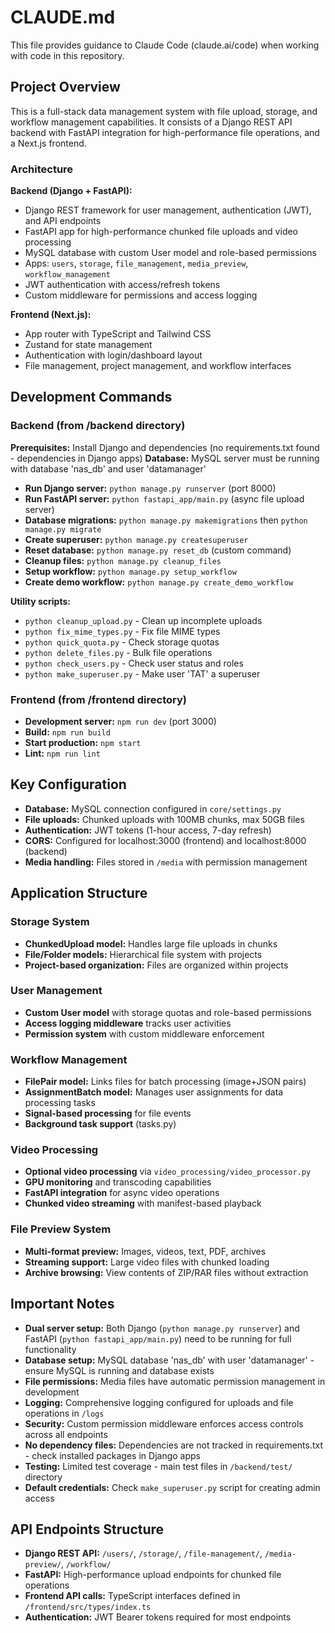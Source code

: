 # CLAUDE.md

This file provides guidance to Claude Code (claude.ai/code) when working with code in this repository.

## Project Overview

This is a full-stack data management system with file upload, storage, and workflow management capabilities. It consists of a Django REST API backend with FastAPI integration for high-performance file operations, and a Next.js frontend.

### Architecture

**Backend (Django + FastAPI):**
- Django REST framework for user management, authentication (JWT), and API endpoints
- FastAPI app for high-performance chunked file uploads and video processing
- MySQL database with custom User model and role-based permissions
- Apps: `users`, `storage`, `file_management`, `media_preview`, `workflow_management`
- JWT authentication with access/refresh tokens
- Custom middleware for permissions and access logging

**Frontend (Next.js):**
- App router with TypeScript and Tailwind CSS
- Zustand for state management
- Authentication with login/dashboard layout
- File management, project management, and workflow interfaces

## Development Commands

### Backend (from /backend directory)
**Prerequisites:** Install Django and dependencies (no requirements.txt found - dependencies in Django apps)
**Database:** MySQL server must be running with database 'nas_db' and user 'datamanager'

- **Run Django server:** `python manage.py runserver` (port 8000)
- **Run FastAPI server:** `python fastapi_app/main.py` (async file upload server)
- **Database migrations:** `python manage.py makemigrations` then `python manage.py migrate`
- **Create superuser:** `python manage.py createsuperuser`
- **Reset database:** `python manage.py reset_db` (custom command)
- **Cleanup files:** `python manage.py cleanup_files`
- **Setup workflow:** `python manage.py setup_workflow`
- **Create demo workflow:** `python manage.py create_demo_workflow`

**Utility scripts:** 
- `python cleanup_upload.py` - Clean up incomplete uploads
- `python fix_mime_types.py` - Fix file MIME types
- `python quick_quota.py` - Check storage quotas
- `python delete_files.py` - Bulk file operations
- `python check_users.py` - Check user status and roles
- `python make_superuser.py` - Make user 'TAT' a superuser

### Frontend (from /frontend directory)
- **Development server:** `npm run dev` (port 3000)
- **Build:** `npm run build`
- **Start production:** `npm start`
- **Lint:** `npm run lint`

## Key Configuration

- **Database:** MySQL connection configured in `core/settings.py`
- **File uploads:** Chunked uploads with 100MB chunks, max 50GB files
- **Authentication:** JWT tokens (1-hour access, 7-day refresh)
- **CORS:** Configured for localhost:3000 (frontend) and localhost:8000 (backend)
- **Media handling:** Files stored in `/media` with permission management

## Application Structure

### Storage System
- **ChunkedUpload model:** Handles large file uploads in chunks
- **File/Folder models:** Hierarchical file system with projects
- **Project-based organization:** Files are organized within projects

### User Management
- **Custom User model** with storage quotas and role-based permissions
- **Access logging middleware** tracks user activities
- **Permission system** with custom middleware enforcement

### Workflow Management
- **FilePair model:** Links files for batch processing (image+JSON pairs)
- **AssignmentBatch model:** Manages user assignments for data processing tasks
- **Signal-based processing** for file events
- **Background task support** (tasks.py)

### Video Processing
- **Optional video processing** via `video_processing/video_processor.py`
- **GPU monitoring** and transcoding capabilities
- **FastAPI integration** for async video operations
- **Chunked video streaming** with manifest-based playback

### File Preview System
- **Multi-format preview:** Images, videos, text, PDF, archives
- **Streaming support:** Large video files with chunked loading
- **Archive browsing:** View contents of ZIP/RAR files without extraction

## Important Notes

- **Dual server setup:** Both Django (`python manage.py runserver`) and FastAPI (`python fastapi_app/main.py`) need to be running for full functionality
- **Database setup:** MySQL database 'nas_db' with user 'datamanager' - ensure MySQL is running and database exists
- **File permissions:** Media files have automatic permission management in development
- **Logging:** Comprehensive logging configured for uploads and file operations in `/logs`
- **Security:** Custom permission middleware enforces access controls across all endpoints
- **No dependency files:** Dependencies are not tracked in requirements.txt - check installed packages in Django apps
- **Testing:** Limited test coverage - main test files in `/backend/test/` directory
- **Default credentials:** Check `make_superuser.py` script for creating admin access

## API Endpoints Structure

- **Django REST API:** `/users/`, `/storage/`, `/file-management/`, `/media-preview/`, `/workflow/`
- **FastAPI:** High-performance upload endpoints for chunked file operations
- **Frontend API calls:** TypeScript interfaces defined in `/frontend/src/types/index.ts`
- **Authentication:** JWT Bearer tokens required for most endpoints